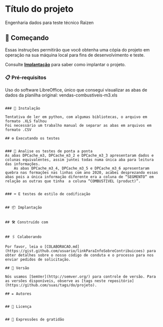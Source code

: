 # Título do projeto

Engenharia dados para teste técnico Raizen

## 🚀 Começando

Essas instruções permitirão que você obtenha uma cópia do projeto em operação na sua máquina local para fins de desenvolvimento e teste.

Consulte **[Implantação](#-implanta%C3%A7%C3%A3o)** para saber como implantar o projeto.

### 📋 Pré-requisitos

Uso do software LibreOffice, único que consegui visualizar as abas de dados da planilha original: vendas-combustiveis-m3.xls
```

### 🔧 Instalação

Tentativa de ler em python, com algumas bibliotecas, o arquivo em formato .XLS falhou
Foi necessário um trabalho manual de separar as abas em arquivos em formato .CSV

## ⚙️ Executando os testes


### 🔩 Analise os testes de ponta a ponta
As abas DPCache_m3, DPCache_m3_2 e DPCache_m3_3 apresentaram dados e colunas equivalentes, assim juntei todas numa única aba para leitura das informações.
	As abas DPCache_m3_4, DPCache_m3_5 e DPCache_m3_6 apresentaram quebra nas formações nas linhas com ano 2020, acabei desprezando essas abas pois a única informação diferente era a coluna de “SEGMENTO“ em relação as outras que tinha  a coluna “COMBUSTIVEL (product)”.


### ⌨️ E testes de estilo de codificação


## 📦 Implantação


## 🛠️ Construído com


## 🖇️ Colaborando

Por favor, leia o [COLABORACAO.md](https://gist.github.com/usuario/linkParaInfoSobreContribuicoes) para obter detalhes sobre o nosso código de conduta e o processo para nos enviar pedidos de solicitação.

## 📌 Versão

Nós usamos [SemVer](http://semver.org/) para controle de versão. Para as versões disponíveis, observe as [tags neste repositório](https://github.com/suas/tags/do/projeto). 

## ✒️ Autores


## 📄 Licença


## 🎁 Expressões de gratidão

